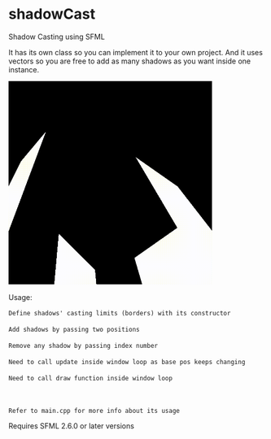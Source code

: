 # shadowCast
 Shadow Casting using SFML

It has its own class so you can implement it to your own project. And it uses vectors so you are free to add as many shadows as you want inside one instance.

<img src="/assets/sc.gif" width="400" height="400">

Usage:

    Define shadows' casting limits (borders) with its constructor

    Add shadows by passing two positions

    Remove any shadow by passing index number

    Need to call update inside window loop as base pos keeps changing

    Need to call draw function inside window loop



    Refer to main.cpp for more info about its usage


Requires SFML 2.6.0 or later versions
